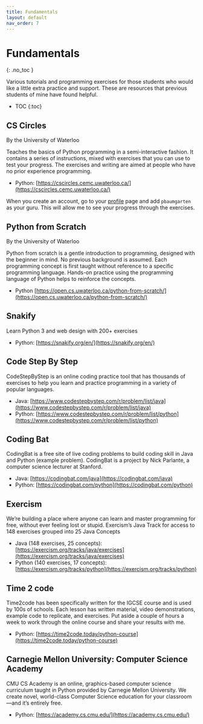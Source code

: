 ```yaml
---
title: Fundamentals
layout: default
nav_order: 7
---
```


# Fundamentals
{: .no_toc }

Various tutorials and programming exercises for those students who would like a little extra practice and support. These are resources that previous students of mine have found helpful.

- TOC
{:toc} 

## CS Circles

By the University of Waterloo

Teaches the basics of Python programming in a semi-interactive fashion. It contains a series of instructions, mixed with exercises that you can use to test your progress. The exercises and writing are aimed at people who have no prior experience programming.

* Python: [https://cscircles.cemc.uwaterloo.ca/](https://cscircles.cemc.uwaterloo.ca/)

When you create an account, go to your [profile](https://cscircles.cemc.uwaterloo.ca/wp-admin/profile.php) page and add `pbaumgarten` as your guru. This will allow me to see your progress through the exercises.

## Python from Scratch

By the University of Waterloo

Python from scratch is a gentle introduction to programming, designed with the beginner in mind. No previous background is assumed. Each programming concept is first taught without reference to a specific programming language. Hands-on practice using the programming language of Python helps to reinforce the concepts.

* Python [https://open.cs.uwaterloo.ca/python-from-scratch/](https://open.cs.uwaterloo.ca/python-from-scratch/)

## Snakify

Learn Python 3 and web design with 200+ exercises

* Python: [https://snakify.org/en/](https://snakify.org/en/)

## Code Step By Step

CodeStepByStep is an online coding practice tool that has thousands of exercises to help you learn and practice programming in a variety of popular languages.

* Java: [https://www.codestepbystep.com/r/problem/list/java](https://www.codestepbystep.com/r/problem/list/java)
* Python: [https://www.codestepbystep.com/r/problem/list/python](https://www.codestepbystep.com/r/problem/list/python)

## Coding Bat

CodingBat is a free site of live coding problems to build coding skill in Java and Python (example problem). CodingBat is a project by Nick Parlante, a computer science lecturer at Stanford.

* Java: [https://codingbat.com/java](https://codingbat.com/java)
* Python: [https://codingbat.com/python](https://codingbat.com/python)

## Exercism

We’re building a place where anyone can learn and master programming for free, without ever feeling lost or stupid.
Exercism’s Java Track for access to 148 exercises grouped into 25 Java Concepts

* Java (148 exercises, 25 concepts): [https://exercism.org/tracks/java/exercises](https://exercism.org/tracks/java/exercises)
* Python (140 exercises, 17 concepts): [https://exercism.org/tracks/python](https://exercism.org/tracks/python)

## Time 2 code

Time2code has been specifically written for the IGCSE course and is used by 100s of schools. Each lesson has written material, video demonstrations, example code to replicate, and exercises. Put aside a couple of hours a week to work through the online course and share your results with me.

* Python: [https://time2code.today/python-course](https://time2code.today/python-course)

## Carnegie Mellon University: Computer Science Academy

CMU CS Academy is an online, graphics-based computer science curriculum taught in Python provided by Carnegie Mellon University. We create novel, world-class Computer Science education for your classroom —and it’s entirely free.

* Python: [https://academy.cs.cmu.edu/](https://academy.cs.cmu.edu/)

